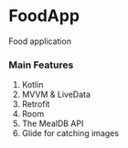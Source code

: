# FoodApp
Food application

### Main Features
1. Kotlin
2. MVVM & LiveData
3. Retrofit
4. Room
5. The MealDB API
6. Glide for catching images
